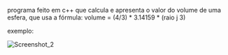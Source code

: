 programa feito em c++ que calcula e apresenta o valor do volume de uma esfera, que usa a fórmula: volume = (4/3) * 3.14159 * (raio j 3)

exemplo:

![Screenshot_2](https://github.com/jrlkfps/calculadora-de-divisao/assets/131707703/68a98a7b-50ed-4312-9131-34d2c3dbb972)
